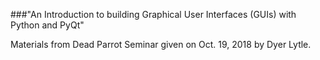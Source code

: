 ###"An Introduction to building Graphical User Interfaces (GUIs) with Python and PyQt"

Materials from Dead Parrot Seminar given on Oct. 19, 2018 by Dyer Lytle.
